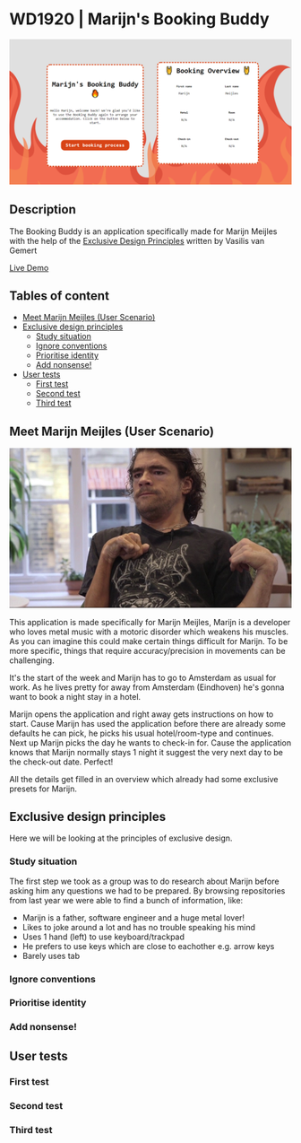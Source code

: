 # WD1920 | Marijn's Booking Buddy
![thumbnail](./course/thumbnail.png)

## Description
The Booking Buddy is an application specifically made for Marijn Meijles with the help of the [Exclusive Design Principles](https://exclusive-design.vasilis.nl/) written by Vasilis van Gemert

[Live Demo](https://mich97.github.io/web-design-1920/)

## Tables of content

- [Meet Marijn Meijles (User Scenario)](#meet-marijn-meijles-user-scenario)
- [Exclusive design principles](#exclusive-design-principles)
    - [Study situation](#study-situation)
    - [Ignore conventions](#ignore-conventions)
    - [Prioritise identity](#prioritise-identity)
    - [Add nonsense!](#add-nonsense)
- [User tests](#user-tests)
    - [First test](#first-test)
    - [Second test](#second-test)
    - [Third test](#third-test)

## Meet Marijn Meijles (User Scenario)
![The man himself](./course/marijn-meijles.jpg)

This application is made specifically for Marijn Meijles, Marijn is a developer who loves metal music with a motoric disorder which weakens his muscles. As you can imagine this could make certain things difficult for Marijn. To be more specific, things that require accuracy/precision in movements can be challenging.

It's the start of the week and Marijn has to go to Amsterdam as usual for work. As he lives pretty for away from Amsterdam (Eindhoven) he's gonna want to book a night stay in a hotel.

Marijn opens the application and right away gets instructions on how to start. Cause Marijn has used the application before there are already some defaults he can pick, he picks his usual hotel/room-type and continues. Next up Marijn picks the day he wants to check-in for. Cause the application knows that Marijn normally stays 1 night it suggest the very next day to be the check-out date. Perfect!

All the details get filled in an overview which already had some exclusive presets for Marijn.

## Exclusive design principles
Here we will be looking at the principles of exclusive design.

### Study situation
The first step we took as a group was to do research about Marijn before asking him any questions we had to be prepared. By browsing repositories from last year we were able to find a bunch of information, like:

- Marijn is a father, software engineer and a huge metal lover!
- Likes to joke around a lot and has no trouble speaking his mind
- Uses 1 hand (left) to use keyboard/trackpad
- He prefers to use keys which are close to eachother e.g. arrow keys
- Barely uses tab

### Ignore conventions


### Prioritise identity

### Add nonsense!

## User tests

### First test

### Second test

### Third test